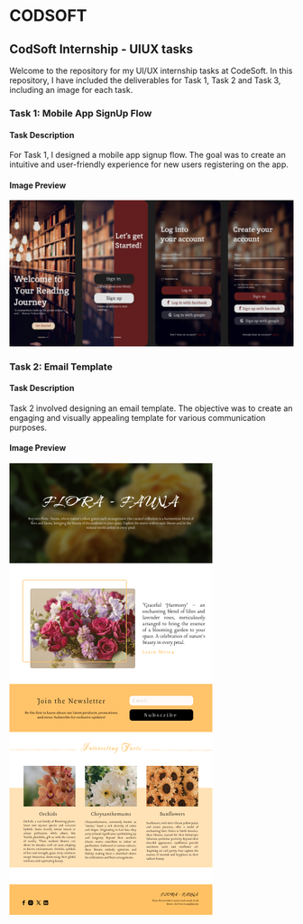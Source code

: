 # CODSOFT

## CodSoft Internship - UIUX tasks

Welcome to the repository for my UI/UX internship tasks at CodeSoft. In this repository, I have included the deliverables for Task 1, Task 2 and Task 3, including an image for each task.

### Task 1: Mobile App SignUp Flow

#### Task Description
For Task 1, I designed a mobile app signup flow. The goal was to create an intuitive and user-friendly experience for new users registering on the app.

#### Image Preview
![Task 1 Image](./task-1/Mobile-App.jpg)

### Task 2: Email Template

#### Task Description
Task 2 involved designing an email template. The objective was to create an engaging and visually appealing template for various communication purposes.

#### Image Preview
![Task 2 Image](./task-2/Email%20Template.png)
